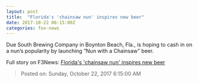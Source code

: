 ```yaml
---
layout: post
title:  "Florida's 'chainsaw nun' inspires new beer"
date: 2017-10-22 06:15:00Z
categories: fox-news
---
```


Due South Brewing Company in Boynton Beach, Fla., is hoping to cash in on a nun’s popularity by launching “Nun with a Chainsaw” beer.


Full story on F3News: [Florida's 'chainsaw nun' inspires new beer](http://www.f3nws.com/n/uKmUfE)

> Posted on: Sunday, October 22, 2017 6:15:00 AM
